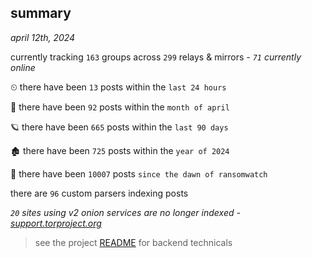 
## summary
_april 12th, 2024_

currently tracking `163` groups across `299` relays & mirrors - _`71` currently online_

⏲ there have been `13` posts within the `last 24 hours`

🦈 there have been `92` posts within the `month of april`

🪐 there have been `665` posts within the `last 90 days`

🏚 there have been `725` posts within the `year of 2024`

🦕 there have been `10007` posts `since the dawn of ransomwatch`

there are `96` custom parsers indexing posts

_`20` sites using v2 onion services are no longer indexed - [support.torproject.org](https://support.torproject.org/onionservices/v2-deprecation/)_

> see the project [README](https://github.com/joshhighet/ransomwatch#ransomwatch--) for backend technicals
